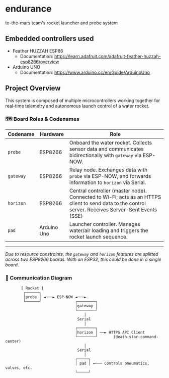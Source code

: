 # endurance
to-the-mars team's rocket launcher and probe system

## Embedded controllers used
- Feather HUZZAH ESP86
  - Documentation: https://learn.adafruit.com/adafruit-feather-huzzah-esp8266/overview
- Arduino UNO
  - Documentation: https://www.arduino.cc/en/Guide/ArduinoUno

## Project Overview

This system is composed of multiple microcontrollers working together for real-time telemetry and autonomous launch control of a water rocket. 

### 🗺️ Board Roles & Codenames

| Codename   | Hardware     | Role                                                                 |
|------------|--------------|----------------------------------------------------------------------|
| `probe`    | ESP8266      | Onboard the water rocket. Collects sensor data and communicates bidirectionally with `gateway` via ESP-NOW. |
| `gateway`  | ESP8266      | Relay node. Exchanges data with `probe` via ESP-NOW, and forwards information to `horizon` via Serial. |
| `horizon`  | ESP8266      | Central controller (master node). Connected to Wi-Fi; acts as an HTTPS client to send data to the control server. Receives Server-Sent Events (SSE) |
| `pad`      | Arduino Uno  | Launcher controller. Manages water/air loading and triggers the rocket launch sequence. |

---

*Due to resource constraints, the `gateway` and `horizon` features are splitted across two ESP8266 boards. With an ESP32, this could be done in a single board.*



### 🔄 Communication Diagram

```text
       [ Rocket ]
        ┌──────┐
        │probe │ ◄───► ESP-NOW ◄───►
        └──────┘               ┌────────┐
                               │gateway │
                               └────────┘
                                   │
                                Serial
                                   │
                               ┌────────┐
                               │horizon │ ──► HTTPS API Client
                               └────────┘       (death-star-command-center)
                                   │
                                Serial
                                   │
                               ┌─────┐
                               │ pad │ ←─── Controls pneumatics, valves, etc.
                               └─────┘
